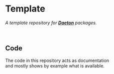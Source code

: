 
# Template

*A template repository for **[Daeton]** packages.*

<br>

## Code

The code in this repository acts as documentation <br>
and mostly shows by example what is available.

<br>


<!----------------------------------------------------------------------------->

[Daeton]: https://github.com/Daeton